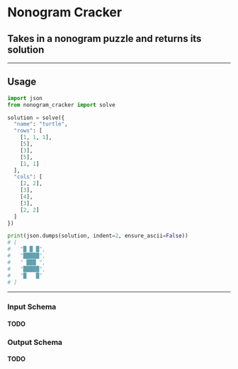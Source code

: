 
# Nonogram Cracker

## Takes in a nonogram puzzle and returns its solution

---

## Usage

```python
import json
from nonogram_cracker import solve

solution = solve({
  "name": "turtle",
  "rows": [
    [1, 1, 1],
    [5],
    [3],
    [5],
    [1, 1]
  ],
  "cols": [
    [2, 2],
    [3],
    [4],
    [3],
    [2, 2]
  ]
})

print(json.dumps(solution, indent=2, ensure_ascii=False))
# [
#   "█ █ █",
#   "█████",
#   " ███ ",
#   "█████",
#   "█   █"
# ]
```

---

### Input Schema
#### TODO

### Output Schema
#### TODO
